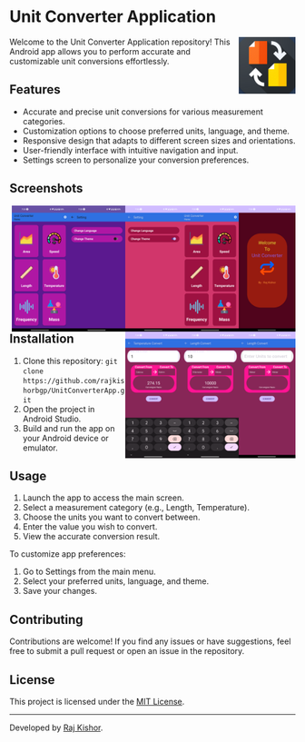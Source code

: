 # Unit Converter Application

<img align="right" alt="Coding" width="100" src="app/src/main/res/drawable/app_icon.png">

Welcome to the Unit Converter Application repository! This Android app allows you to perform accurate and customizable unit conversions effortlessly.

## Features

- Accurate and precise unit conversions for various measurement categories.
- Customization options to choose preferred units, language, and theme.
- Responsive design that adapts to different screen sizes and orientations.
- User-friendly interface with intuitive navigation and input.
- Settings screen to personalize your conversion preferences.

## Screenshots

<img align="right" alt="Coding" width="100" src="https://github.com/rajkishorbgp/my-personal-data-/blob/main/AndroidProjects/UnitConverter/1.png">
<img align="right" alt="Coding" width="100" src="https://github.com/rajkishorbgp/my-personal-data-/blob/main/AndroidProjects/UnitConverter/2.png">
<img align="right" alt="Coding" width="100" src="https://github.com/rajkishorbgp/my-personal-data-/blob/main/AndroidProjects/UnitConverter/3.png">
<img align="right" alt="Coding" width="100" src="https://github.com/rajkishorbgp/my-personal-data-/blob/main/AndroidProjects/UnitConverter/4.png">
<img align="right" alt="Coding" width="100" src="https://github.com/rajkishorbgp/my-personal-data-/blob/main/AndroidProjects/UnitConverter/5.png">
<img align="right" alt="Coding" width="100" src="https://github.com/rajkishorbgp/my-personal-data-/blob/main/AndroidProjects/UnitConverter/6.png">
<img align="right" alt="Coding" width="100" src="https://github.com/rajkishorbgp/my-personal-data-/blob/main/AndroidProjects/UnitConverter/7.png">
<img align="right" alt="Coding" width="100" src="https://github.com/rajkishorbgp/my-personal-data-/blob/main/AndroidProjects/UnitConverter/8.png">

## Installation

1. Clone this repository: `git clone https://github.com/rajkishorbgp/UnitConverterApp.git`
2. Open the project in Android Studio.
3. Build and run the app on your Android device or emulator.

## Usage

1. Launch the app to access the main screen.
2. Select a measurement category (e.g., Length, Temperature).
3. Choose the units you want to convert between.
4. Enter the value you wish to convert.
5. View the accurate conversion result.

To customize app preferences:

1. Go to Settings from the main menu.
2. Select your preferred units, language, and theme.
3. Save your changes.

## Contributing

Contributions are welcome! If you find any issues or have suggestions, feel free to submit a pull request or open an issue in the repository.

## License

This project is licensed under the [MIT License](https://github.com/rajkishorbgp/Unit-Converter-Application/blob/main/LICENSE.txt).

---

Developed by [Raj Kishor](https://www.linkedin.com/in/rajkishorbgp/).
